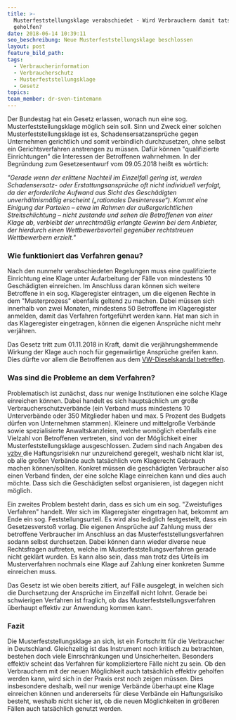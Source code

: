 ```yaml
---
title: >-
  Musterfeststellungsklage verabschiedet - Wird Verbrauchern damit tatsächlich
  geholfen?
date: 2018-06-14 10:39:11
seo_beschreibung: Neue Musterfeststellungsklage beschlossen
layout: post
feature_bild_path:
tags:
  - Verbraucherinformation
  - Verbraucherschutz
  - Musterfeststellungsklage
  - Gesetz
topics:
team_member: dr-sven-tintemann
---
```


Der Bundestag hat ein Gesetz erlassen, wonach nun eine sog. Musterfeststellungsklage m&ouml;glich sein soll. Sinn und Zweck einer solchen Musterfeststellungsklage ist es, Schadensersatzanspr&uuml;che gegen Unternehmen gerichtlich und somit verbindlich durchzusetzen, ohne selbst ein Gerichtsverfahren anstrengen zu m&uuml;ssen. Daf&uuml;r k&ouml;nnen "qualifizierte Einrichtungen" die Interessen der Betroffenen wahrnehmen. In der Begr&uuml;ndung zum Gesetzesentwurf vom 09.05.2018 hei&szlig;t es w&ouml;rtlich:

*"Gerade wenn der erlittene Nachteil im Einzelfall gering ist, werden Schadensersatz- oder Erstattungsanspr&uuml;che oft nicht individuell verfolgt, da der erforderliche Aufwand aus Sicht des Gesch&auml;digten unverh&auml;ltnism&auml;&szlig;ig erscheint („rationales Desinteresse“). Kommt eine Einigung der Parteien – etwa im Rahmen der au&szlig;ergerichtlichen Streitschlichtung – nicht zustande und sehen die Betroffenen von einer Klage ab, verbleibt der unrechtm&auml;&szlig;ig erlangte Gewinn bei dem Anbieter, der hierdurch einen Wettbewerbsvorteil gegen&uuml;ber rechtstreuen Wettbewerbern erzielt."*

### **Wie funktioniert das Verfahren genau?**

Nach den nunmehr verabschiedeten Regelungen muss eine qualifizierte Einrichtung eine Klage unter Aufarbeitung der F&auml;lle von mindestens 10 Gesch&auml;digten einreichen. Im Anschluss daran k&ouml;nnen sich weitere Betroffene in ein sog. Klageregister eintragen, um die eigenen Rechte in dem "Musterprozess" ebenfalls geltend zu machen. Dabei m&uuml;ssen sich innerhalb von zwei Monaten, mindestens 50 Betroffene im Klageregister anmelden, damit das Verfahren fortgef&uuml;hrt werden kann. Hat man sich in das Klageregister eingetragen, k&ouml;nnen die eigenen Anspr&uuml;che nicht mehr verj&auml;hren.

Das Gesetz tritt zum 01.11.2018 in Kraft, damit die verj&auml;hrungshemmende Wirkung der Klage auch noch f&uuml;r gegenw&auml;rtige Anspr&uuml;che greifen kann. Dies d&uuml;rfte vor allem die Betroffenen aus dem [VW-Dieselskandal betreffen](http://www.faz.net/aktuell/wirtschaft/zeitplan-fuer-musterfeststellungsklage-zeitweise-in-gefahr-15638202.html).

### Was sind die Probleme an dem Verfahren?

Problematisch ist zun&auml;chst, dass nur wenige Institutionen eine solche Klage einreichen k&ouml;nnen. Dabei handelt es sich haupts&auml;chlich um gro&szlig;e Verbraucherschutzverb&auml;nde (ein Verband muss mindestens 10 Unterverb&auml;nde oder 350 Mitglieder haben und max. 5 Prozent des Budgets d&uuml;rfen von Unternehmen stammen). Kleinere und mittelgro&szlig;e Verb&auml;nde sowie spezialisierte Anwaltskanzleien, welche wom&ouml;glich ebenfalls eine Vielzahl von Betroffenen vertreten, sind von der M&ouml;glichkeit einer Musterfeststellungsklage ausgeschlossen. Zudem sind nach Angaben des [vzbv ](https://www.vzbv.de/pressemitteilung/musterfeststellungsklage-verabschiedet)die Haftungsrisiekn nur unzureichend geregelt, weshalb nicht klar ist, ob alle gro&szlig;en Verb&auml;nde auch tats&auml;chlich vom Klagerecht Gebrauch machen k&ouml;nnen/sollten. Konkret m&uuml;ssen die gesch&auml;digten Verbraucher also einen Verband finden, der eine solche Klage einreichen kann und dies auch m&ouml;chte. Dass sich die Gesch&auml;digten selbst organisieren, ist dagegen nicht m&ouml;glich.

Ein zweites Problem besteht darin, dass es sich um ein sog. "Zweistufiges Verfahren" handelt. Wer sich im Klageregister eingetragen hat, bekommt am Ende ein sog. Feststellungsurteil. Es wird also lediglich festgestellt, dass ein Gesetzesversto&szlig; vorlag. Die eigenen Anspr&uuml;che auf Zahlung muss der betroffene Verbraucher im Anschluss an das Musterfeststellungsverfahren sodann selbst durchsetzen. Dabei k&ouml;nnen dann wieder diverse neue Rechtsfragen auftreten, welche im Musterfeststellungsverfahren gerade nicht gekl&auml;rt wurden. Es kann also sein, dass man trotz des Urteils im Musterverfahren nochmals eine Klage auf Zahlung einer konkreten Summe einreichen muss.

Das Gesetz ist wie oben bereits zitiert, auf F&auml;lle ausgelegt, in welchen sich die Durchsetzung der Anspr&uuml;che im Einzelfall nicht lohnt. Gerade bei schwierigen Verfahren ist fraglich, ob das Musterfeststellungsverfahren &uuml;berhaupt effektiv zur Anwendung kommen kann.

### Fazit

Die Musterfeststellungsklage an sich, ist ein Fortschritt f&uuml;r die Verbraucher in Deutschland. Gleichzeitig ist das Instrument noch kritisch zu betrachten, bestehen doch viele Einrschr&auml;nkungen und Unsicherheiten. Besonders effektiv scheint das Verfahren f&uuml;r kompliziertere F&auml;lle nicht zu sein. Ob den Verbrauchern mit der neuen M&ouml;glichkeit auch tats&auml;chlich effektiv geholfen werden kann, wird sich in der Praxis erst noch zeigen m&uuml;ssen. Dies insbesondere deshalb, weil nur wenige Verb&auml;nde &uuml;berhaupt eine Klage einreichen k&ouml;nnen und andererseits f&uuml;r diese Verb&auml;nde ein Haftungsrisiko besteht, weshalb nicht sicher ist, ob die neuen M&ouml;glichkeiten in gr&ouml;&szlig;eren F&auml;llen auch tats&auml;chlich genutzt werden.